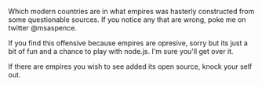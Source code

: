 Which modern countries are in what empires was hasterly constructed from some questionable sources. If you notice any that are wrong, poke me on twitter @msaspence.

If you find this offensive because empires are opresive, sorry but its just a bit of fun and a chance to play with node.js. I'm sure you'll get over it.

If there are empires you wish to see added its open source, knock your self out.